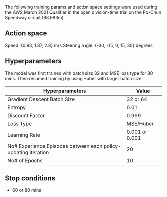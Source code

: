 
The following training params and action space settings were used during the AWS March 2021 Qualifier in the open division-time trial on the Po-Chun Speedway circuit (68.683m)


## Action space


Speed: {0.93, 1.87, 2.8} m/s
Steering angle: {-30, -15, 0, 15, 30} degrees

## Hyperparameters

The model was first trained with batch sizs 32 and MSE loss type for 80 mins.
Then resumed training by using Huber with larger batch size.  


| Hyperparameters                                                | Value           |
|----------------------------------------------------------------|-----------------|
| Gradient Descent Batch Size                                    | 32 or 64              |
| Entropy                                                        | 0.01            |
| Discount Factor                                                | 0.999           |
| Loss Type                                                      | MSE/Huber           |
| Learning Rate                                                  | 0.001 or 0.001 |
| No# Experience Episodes between each policy-updating iteration | 20              |
| No# of Epochs                                                  | 10         |

## Stop conditions

- 60 or 80 mins

